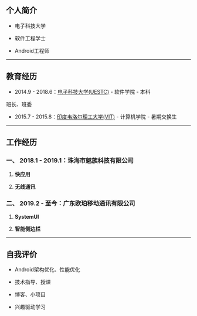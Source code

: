 ## 个人简介

- 电子科技大学

- 软件工程学士

- Android工程师

---
## 教育经历

- 2014.9 - 2018.6：[电子科技大学(UESTC)](https://www.uestc.edu.cn/) - 软件学院 - 本科

班长、班委

- 2015.7 - 2015.8：[印度韦洛尔理工大学(VIT)](http://www.vit.ac.in/) - 计算机学院 - 暑期交换生

---
## 工作经历

### 一、 2018.1 - 2019.1：珠海市魅族科技有限公司

1. **快应用**

2. **无线通讯**

### 二、 2019.2 - 至今：广东欧珀移动通讯有限公司

1. **SystemUI**

2. **智能侧边栏**

---
## 自我评价

- Android架构优化、性能优化

- 技术指导、授课

- 博客、小项目

- 兴趣驱动学习
